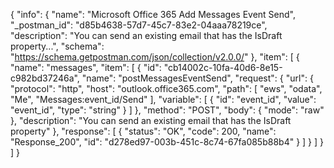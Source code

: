 {
  "info": {
    "name": "Microsoft Office 365 Add Messages Event Send",
    "_postman_id": "d85b4638-57d7-45c7-83e2-04aaa78219ce",
    "description": "You can send an existing email that has the IsDraft property...",
    "schema": "https://schema.getpostman.com/json/collection/v2.0.0/"
  },
  "item": [
    {
      "name": "messages",
      "item": [
        {
          "id": "cb14002c-10fa-40d6-8e15-c982bd37246a",
          "name": "postMessagesEventSend",
          "request": {
            "url": {
              "protocol": "http",
              "host": "outlook.office365.com",
              "path": [
                "ews",
                "odata",
                "Me",
                "Messages:event_id/Send"
              ],
              "variable": [
                {
                  "id": "event_id",
                  "value": "event_id",
                  "type": "string"
                }
              ]
            },
            "method": "POST",
            "body": {
              "mode": "raw"
            },
            "description": "You can send an existing email that has the IsDraft property"
          },
          "response": [
            {
              "status": "OK",
              "code": 200,
              "name": "Response_200",
              "id": "d278ed97-003b-451c-8c74-67fa085b88b4"
            }
          ]
        }
      ]
    }
  ]
}